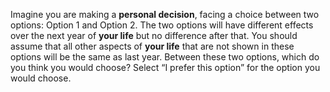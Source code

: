 Imagine you are making a **personal decision**, facing a choice between two options: Option 1 and Option 2. The two options will have different effects over the next year of **your life** but no difference after that. You should assume that all other aspects of **your life** that are not shown in these options will be the same as last year. Between these two options, which do you think you would choose? Select “I prefer this option” for the option you would choose.
